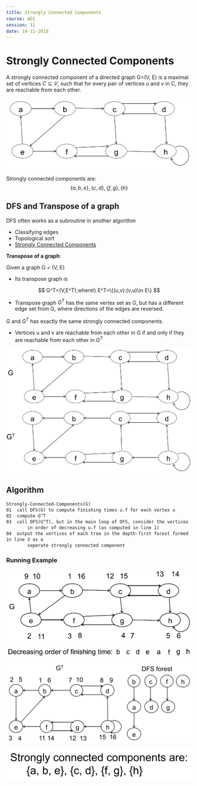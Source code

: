 ```yaml
---
title: Strongly Connected Components
course: AD1
session: 11
date: 14-11-2018
---
```


# Strongly Connected Components

A strongly connected component of a directed graph G=(V, E) is a maximal set of vertices $C\subseteq V$, such that for every pair of vertices *u* and *v* in C, they are reachable from each other.

![1547114177700](images/1547114177700.png)

Strongly connected components are:
$$
\{a,b,e\},\{c,d\},\{f,g\},\{h\}
$$

<div style="page-break-after: always;"></div>

## DFS and Transpose of a graph

DFS often works as a subroutine in another algorithm

* Classifying edges
* Topological sort
* <u>Strongly Connected Components</u>



**Transpose of a graph**:

Given a graph G = (V, E)

* Its transpose graph is 

$$
G^T=(V,E^T),where\\
E^T=\{(u,v):(v,u)\in E\}
$$



* Transpose graph $G^T$ has the same vertex set as G, 
  but has a different edge set from G, where directions of the edges are reversed. 



G and $G^T$ has exactly the same strongly connected components.

* Vertices u and v are reachable from each other in G
  if and only if they are reachable from each other in $G^T$

![1547114808594](images/1547114808594.png)

## Algorithm

```
Strongly-Connected-Components(G)
01	call DFS(G) to compute finishing times u.f for each vertex u
02	compute G^T
03	call DFS(G^T), but in the main loop of DFS, consider the vertices
		in order of decreasing u.f (as computed in line 1)
04	output the vertices of each tree in the depth-first forest formed in line 3 as a 
		seperate strongly connected component
```

<div style="page-break-after: always;"></div>

### Running Example

![1547115093306](images/1547115093306.png)

![1547115099810](images/1547115099810.png)

![1547115123642](images/1547115123642.png)

![1547115135635](images/1547115135635.png)









